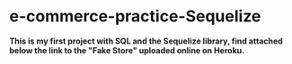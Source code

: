 # e-commerce-practice-Sequelize
**This is my first project with SQL and the Sequelize library, find attached below the link to the "Fake Store" uploaded online on Heroku.**